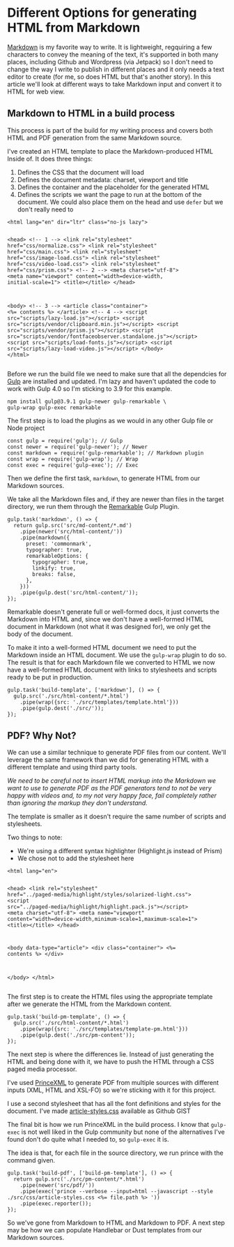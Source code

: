 <h1>Different Options for generating HTML from Markdown</h1>
<p><a href="https://en.wikipedia.org/wiki/Markdown">Markdown</a> is my favorite way to write.  It is lightweight, regquiring a few characters to convey the meaning of the text, it's supported in both many places, including Github and Wordpress (via Jetpack) so I don't need to change the way I write to publish in different places and it only needs a text editor to create (for me, so does HTML but that's another story). In this article we'll look at different ways to take Markdown input and convert it to HTML for web view.</p>
<h2>Markdown to HTML in a build process</h2>
<p>This process is part of the build for my writing process and covers both HTML and PDF generation from the same Markdown source.</p>
<p>I've created an HTML template to place the Markdown-produced HTML Inside of. It does three things:</p>
<ol>
<li>Defines the CSS that the document will load</li>
<li>Defines the document metadata: charset, viewport and title</li>
<li>Defines the container and the placeholder for the generated HTML</li>
<li>Defines the scripts we want the page to run at the bottom of the document. We could also place them on the head and use <code>defer</code> but we don't really need to</li>
</ol>
<pre><code class="language-html">&lt;html lang=&quot;en&quot; dir=&quot;ltr&quot; class=&quot;no-js lazy&quot;&gt;

&lt;head&gt;
  &lt;!-- 1 --&gt;
  &lt;link rel=&quot;stylesheet&quot; href=&quot;css/normalize.css&quot;&gt;
  &lt;link rel=&quot;stylesheet&quot; href=&quot;css/main.css&quot;&gt;
  &lt;link rel=&quot;stylesheet&quot; href=&quot;css/image-load.css&quot;&gt;
  &lt;link rel=&quot;stylesheet&quot; href=&quot;css/video-load.css&quot;&gt;
  &lt;link rel=&quot;stylesheet&quot; href=&quot;css/prism.css&quot;&gt;
  &lt;!-- 2 --&gt;
  &lt;meta charset=&quot;utf-8&quot;&gt;
  &lt;meta name=&quot;viewport&quot; content=&quot;width=device-width, initial-scale=1&quot;&gt;
  &lt;title&gt;&lt;/title&gt;
&lt;/head&gt;

&lt;body&gt;
&lt;!-- 3 --&gt;
&lt;article class=&quot;container&quot;&gt;
  &lt;%= contents %&gt;
&lt;/article&gt;
&lt;!-- 4 --&gt;
&lt;script src=&quot;scripts/lazy-load.js&quot;&gt;&lt;/script&gt;
&lt;script src=&quot;scripts/vendor/clipboard.min.js&quot;&gt;&lt;/script&gt;
&lt;script src=&quot;scripts/vendor/prism.js&quot;&gt;&lt;/script&gt;
&lt;script src=&quot;scripts/vendor/fontfaceobserver.standalone.js&quot;&gt;&lt;/script&gt;
&lt;script src=&quot;scripts/load-fonts.js&quot;&gt;&lt;/script&gt;
&lt;script src=&quot;scripts/lazy-load-video.js&quot;&gt;&lt;/script&gt;
&lt;/body&gt;
&lt;/html&gt;
</code></pre>
<p>Before we run the build file we need to make sure that all the dependcies for <a href="https://gulpjs.com/">Gulp</a> are installed and updated. I'm lazy and haven't updated the code to work with Gulp 4.0 so I'm sticking to 3.9 for this example.</p>
<pre><code class="language-bash">npm install gulp@3.9.1 gulp-newer gulp-remarkable \
gulp-wrap gulp-exec remarkable
</code></pre>
<p>The first step is to load the plugins as we would in any other Gulp file or Node project</p>
<pre><code class="language-js">const gulp = require('gulp'); // Gulp
const newer = require('gulp-newer'); // Newer
const markdown = require('gulp-remarkable'); // Markdown plugin
const wrap = require('gulp-wrap'); // Wrap
const exec = require('gulp-exec'); // Exec
</code></pre>
<p>Then we define the first task, <code>markdown</code>, to generate HTML from our Markdown sources.</p>
<p>We take all the Markdown files and, if they are newer than files in the target directory, we run them through the <a href="https://github.com/jonschlinkert/remarkable">Remarkable</a> Gulp Plugin.</p>
<pre><code class="language-js">gulp.task('markdown', () =&gt; {
  return gulp.src('src/md-content/*.md')
    .pipe(newer('src/html-content/'))
    .pipe(markdown({
      preset: 'commonmark',
      typographer: true,
      remarkableOptions: {
        typographer: true,
        linkify: true,
        breaks: false,
      },
    }))
    .pipe(gulp.dest('src/html-content/'));
});
</code></pre>
<p>Remarkable doesn't generate full or well-formed docs, it just converts the Markdown into HTML and, since we don't have a well-formed HTML document in Markdown (not what it was designed for), we only get the body of the document.</p>
<p>To make it into a well-formed HTML document we need to put the Markdown inside an HTML document. We use the <code>gulp-wrap</code> plugin to do so. The result is that for each Markdown file we converted to HTML we now have a well-formed HTML document with links to stylesheets and scripts ready to be put in production.</p>
<pre><code class="language-js">gulp.task('build-template', ['markdown'], () =&gt; {
  gulp.src('./src/html-content/*.html')
    .pipe(wrap({src: './src/templates/template.html'}))
    .pipe(gulp.dest('./src/'));
});
</code></pre>
<h2>PDF? Why Not?</h2>
<p>We can use a similar technique to generate PDF files from our content. We'll leverage the same framework than we did for generating HTML with a different template and using third party tools.</p>
<p><em>We need to be careful not to insert HTML markup into the Markdown we want to use to generate PDF as the PDF generators tend to not be very happy with videos and, to my not very happy face, fail completely rather than ignoring the markup they don't understand.</em></p>
<p>The template is smaller as it doesn't require the same number of scripts and stylesheets.</p>
<p>Two things to note:</p>
<ul>
<li>We're using a different syntax highlighter (Highlight.js instead of Prism)</li>
<li>We chose not to add the stylesheet here</li>
</ul>
<pre><code class="language-html">&lt;html lang=&quot;en&quot;&gt;

&lt;head&gt;
  &lt;link rel=&quot;stylesheet&quot; href=&quot;../paged-media/highlight/styles/solarized-light.css&quot;&gt;
  &lt;script src=&quot;../paged-media/highlight/highlight.pack.js&quot;&gt;&lt;/script&gt;
  &lt;meta charset=&quot;utf-8&quot;&gt;
  &lt;meta name=&quot;viewport&quot; content=&quot;width=device-width,minimum-scale=1,maximum-scale=1&quot;&gt;
  &lt;title&gt;&lt;/title&gt;
&lt;/head&gt;

&lt;body data-type=&quot;article&quot;&gt;
&lt;div class=&quot;container&quot;&gt;
    &lt;%= contents %&gt;
&lt;/div&gt;

&lt;/body&gt;
&lt;/html&gt;
</code></pre>
<p>The first step is to create the HTML files using the appropriate template after we generate the HTML from the Markdown content.</p>
<pre><code class="language-js">gulp.task('build-pm-template', () =&gt; {
  gulp.src('./src/html-content/*.html')
    .pipe(wrap({src: './src/templates/template-pm.html'}))
    .pipe(gulp.dest('./src/pm-content'));
});
</code></pre>
<p>The next step is where the differences lie.  Instead of just generating the HTML and being done with it, we have to push the HTML through a CSS paged media processor.</p>
<p>I've used <a href="https://www.princexml.com/">PrinceXML</a> to generate PDF from multiple sources with different inputs (XML, HTML and XSL-FO) so we're sticking with it for this project.</p>
<p>I use a second stylesheet that has all the font definitions and styles for the document. I've made <a href="https://gist.github.com/caraya/8d12c8bbfb07681b4d5b56dfeecc88bc">article-styles.css</a> available as Github GIST</p>
<p>The final bit is how we run PrinceXML in the build process. I know that <code>gulp-exec</code> is not well liked in the Gulp community but none of the alternatives I've found don't do quite what I needed to, so <code>gulp-exec</code> it is.</p>
<p>The idea is that, for each file in the source directory, we run prince with the command given.</p>
<pre><code class="language-js">gulp.task('build-pdf', ['build-pm-template'], () =&gt; {
  return gulp.src('./src/pm-content/*.html')
    .pipe(newer('src/pdf/'))
    .pipe(exec('prince --verbose --input=html --javascript --style ./src/css/article-styles.css &lt;%= file.path %&gt; '))
    .pipe(exec.reporter());
});
</code></pre>
<p>So we've gone from Markdown to HTML and Markdown to PDF. A next step may be how we can populate Handlebar or Dust templates from our Markdown sources.</p>
